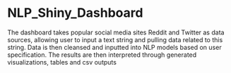 # NLP_Shiny_Dashboard
The dashboard takes popular social media sites Reddit and Twitter as data sources, allowing user to input a text string and pulling data related to this string. 
Data is then cleansed and inputted into NLP models based on user specification. The results are then interpreted through generated visualizations, tables and csv outputs
